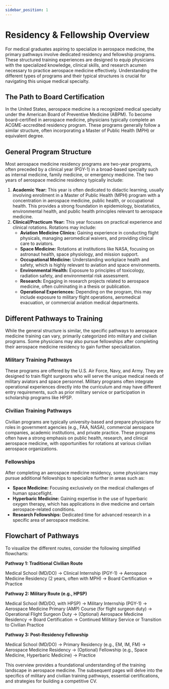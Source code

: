 ```yaml
---
sidebar_position: 1
---
```


# Residency & Fellowship Overview

For medical graduates aspiring to specialize in aerospace medicine, the primary pathways involve dedicated residency and fellowship programs. These structured training experiences are designed to equip physicians with the specialized knowledge, clinical skills, and research acumen necessary to practice aerospace medicine effectively. Understanding the different types of programs and their typical structures is crucial for navigating this unique medical specialty.

## The Path to Board Certification

In the United States, aerospace medicine is a recognized medical specialty under the American Board of Preventive Medicine (ABPM). To become board-certified in aerospace medicine, physicians typically complete an ACGME-accredited residency program. These programs generally follow a similar structure, often incorporating a Master of Public Health (MPH) or equivalent degree.

## General Program Structure

Most aerospace medicine residency programs are two-year programs, often preceded by a clinical year (PGY-1) in a broad-based specialty such as internal medicine, family medicine, or emergency medicine. The two years of aerospace medicine residency typically include:

1.  **Academic Year:** This year is often dedicated to didactic learning, usually involving enrollment in a Master of Public Health (MPH) program with a concentration in aerospace medicine, public health, or occupational health. This provides a strong foundation in epidemiology, biostatistics, environmental health, and public health principles relevant to aerospace medicine.
2.  **Clinical/Practicum Year:** This year focuses on practical experience and clinical rotations. Rotations may include:
    *   **Aviation Medicine Clinics:** Gaining experience in conducting flight physicals, managing aeromedical waivers, and providing clinical care to aviators.
    *   **Space Medicine:** Rotations at institutions like NASA, focusing on astronaut health, space physiology, and mission support.
    *   **Occupational Medicine:** Understanding workplace health and safety, which is highly relevant to aviation and space environments.
    *   **Environmental Health:** Exposure to principles of toxicology, radiation safety, and environmental risk assessment.
    *   **Research:** Engaging in research projects related to aerospace medicine, often culminating in a thesis or publication.
    *   **Operational Experiences:** Depending on the program, this may include exposure to military flight operations, aeromedical evacuation, or commercial aviation medical departments.

## Different Pathways to Training

While the general structure is similar, the specific pathways to aerospace medicine training can vary, primarily categorized into military and civilian programs. Some physicians may also pursue fellowships after completing their aerospace medicine residency to gain further specialization.

### Military Training Pathways

These programs are offered by the U.S. Air Force, Navy, and Army. They are designed to train flight surgeons who will serve the unique medical needs of military aviators and space personnel. Military programs often integrate operational experiences directly into the curriculum and may have different entry requirements, such as prior military service or participation in scholarship programs like HPSP.

### Civilian Training Pathways

Civilian programs are typically university-based and prepare physicians for roles in government agencies (e.g., FAA, NASA), commercial aerospace companies, academic institutions, and private practice. These programs often have a strong emphasis on public health, research, and clinical aerospace medicine, with opportunities for rotations at various civilian aerospace organizations.

### Fellowships

After completing an aerospace medicine residency, some physicians may pursue additional fellowships to specialize further in areas such as:

*   **Space Medicine:** Focusing exclusively on the medical challenges of human spaceflight.
*   **Hyperbaric Medicine:** Gaining expertise in the use of hyperbaric oxygen therapy, which has applications in dive medicine and certain aerospace-related conditions.
*   **Research Fellowships:** Dedicated time for advanced research in a specific area of aerospace medicine.

## Flowchart of Pathways

To visualize the different routes, consider the following simplified flowcharts:

**Pathway 1: Traditional Civilian Route**

Medical School (MD/DO) -> Clinical Internship (PGY-1) -> Aerospace Medicine Residency (2 years, often with MPH) -> Board Certification -> Practice

**Pathway 2: Military Route (e.g., HPSP)**

Medical School (MD/DO, with HPSP) -> Military Internship (PGY-1) -> Aerospace Medicine Primary (AMP) Course (for flight surgeon duty) -> Operational Flight Surgeon Duty -> (Optional) Aerospace Medicine Residency -> Board Certification -> Continued Military Service or Transition to Civilian Practice

**Pathway 3: Post-Residency Fellowship**

Medical School (MD/DO) -> Primary Residency (e.g., EM, IM, FM) -> Aerospace Medicine Residency -> (Optional) Fellowship (e.g., Space Medicine, Hyperbaric Medicine) -> Practice

This overview provides a foundational understanding of the training landscape in aerospace medicine. The subsequent pages will delve into the specifics of military and civilian training pathways, essential certifications, and strategies for building a competitive CV.
